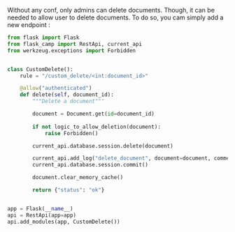 Without any conf, only admins can delete documents. Though, it can be needed to allow user to delete documents. To do so, you cam simply add a new endpoint :  

```python
from flask import Flask
from flask_camp import RestApi, current_api
from werkzeug.exceptions import Forbidden


class CustomDelete():
    rule = "/custom_delete/<int:document_id>"

    @allow("authenticated")
    def delete(self, document_id):
        """Delete a document"""

        document = Document.get(id=document_id)
        
        if not logic_to_allow_deletion(document):
            raise Forbidden()

        current_api.database.session.delete(document)

        current_api.add_log("delete_document", document=document, comment="Custom delete")
        current_api.database.session.commit()

        document.clear_memory_cache()

        return {"status": "ok"}


app = Flask(__name__)
api = RestApi(app=app)
api.add_modules(app, CustomDelete())
```
